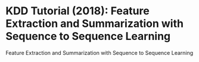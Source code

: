 # KDD Tutorial (2018): Feature Extraction and Summarization with Sequence to Sequence Learning
Feature Extraction and Summarization with Sequence to Sequence Learning

